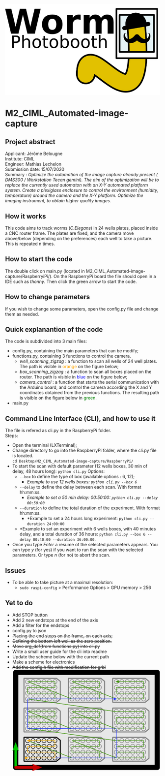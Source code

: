 ![scheme](drawings/logo.png)
# M2_CIML_Automated-image-capture  
## Project abstract
Applicant: Jérôme Belougne  
Institute: CIML  
Engineer: Mathias Lechelon  
Submission date: 15/07/2020  
Summary : <em>Optimize the automation of the image capture already present ( DMS300 / Workstation Tecan gemini).
The aim of the optimization will be to replace the currently used automaton with an X-Y automated platform system.
Create a plexiglass enclosure to control the environment (humidity, temperature) around the camera and the X-Y platform.
Optimize the imaging instrument, to obtain higher quality images.</em>
  
## How it works
This code aims to track worms (*C.Elegans*) in 24 wells plates, placed inside a CNC router frame. The plates are fixed, and the camera move above/below (depending on the preferences) each well to take a picture. This is repeated n times.

## How to start the code
The double click on <span>main.py</span> (located in M2_CIML_Automated-image-capture/RaspberryiPi/). On the RaspberryPi board the file should open in a IDE such as *thonny*. Then click the green arrow to start the code.

## How to change parameters
If you wish to change some parameters, open the <span>config.py</span> file and change them as needed. 

## Quick explanantion of the code
The code is subdivided into 3 main files:
* <span>config.py</span>, containing the main parameters that can be modify;
* <span>functions.py</span>, containing 3 functions to control the camera. 
    * *well_scanning_zigzag* : a function to scan all wells of 24 well plates. The path is visible in <span style="color:orange">orange</span> on the figure below;
    * *box_scanning_zigzag* : a function to scan all boxes placed on the router. The path is visible in <span style="color:blue">blue</span> on the figure below;
    * *camera_control* : a function that starts the serial communication with the Arduino board, and control the camera according the X and Y coordinates obtained from the previous functions. The resulting path is visible on the figure below in <span style="color:green">green</span>.
* <span>main.py</span>

## Command Line Interface (CLI), and how to use it
The file is refered as cli.py in the RaspberryPi folder.  
Steps:  
* Open the terminal (LXTerminal);  
* Change directory to go into the RaspberryPi folder, where the cli.py file is located.  
    ```cd Desktop/M2_CIML_Automated-image-capture/RaspberryPi/```
* To start the scan with default parameter (12 wells boxes, 30 min of delay, 48 hours long):
    ```python cli.py```
    Options:
    * ```--box``` to define the type of box (available options : 6, 12);
        * *Example to use 12 wells boxes: ```python cli.py --box 6```*
    * ```--delay``` to define the delay between each scan. With format hh:mm:ss.
        * *Example to set a 50 min delay: 00:50:00: ```python cli.py --delay 00:50:00```*
    * ```--duration``` to define the total duration of the experiment. With format hh:mm:ss.
        * *Example to set a 24 hours long experiment: ```python cli.py --duration 24:00:00```
    * *Example to set an experiment with 6 wells boxes, with 40 minutes delay, and a total duration of 36 hours: ```python cli.py --box 6 --delay 00:40:00 --duration 36:00:00```.
* Once you type *Enter* a resume of the selected parameters appears. You can type *y* (for yes) if you want to run the scan with the selected parameters. Or type *n* (for no) to abort the scan.

## Issues
* To be able to take picture at a maximal resolution:
    * ```sudo raspi-config``` > Performance Options > GPU memory > 256

## Yet to do
* Add STOP button
* Add 2 new endstops at the end of the axis
* Add a filter for the endstops
* config.py to json
* ~~Placing the end stops on the frame, on each axis;~~
* ~~Defining the bottom left well as the zero position.~~
* ~~Move arg_def(from functions.py) into cli.py~~
* Write a small user guide for the cli into readme
* Update the scheme below with the current path
* Make a scheme for electronics
* ~~Add the config.h file with modification for grbl~~
![scheme](drawings/scheme.png)
